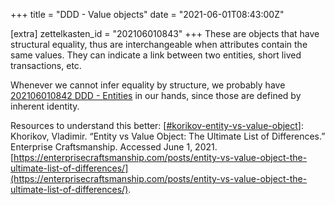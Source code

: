 +++
title = "DDD - Value objects"
date = "2021-06-01T08:43:00Z"

[extra]
zettelkasten_id = "202106010843"
+++
These are objects that have structural equality, thus are interchangeable when attributes contain the same values. They can indicate a link between two entities, short lived transactions, etc.

Whenever we cannot infer equality by structure, we probably have [202106010842 DDD - Entities](/zettelkasten/202106010842-ddd---entities) in our hands, since those are defined by inherent identity.

Resources to understand this better:
[[#korikov-entity-vs-value-object](/zettelkasten/tags/korikov-entity-vs-value-object)]: Khorikov, Vladimir. “Entity vs Value Object: The Ultimate List of Differences.” Enterprise Craftsmanship. Accessed June 1, 2021. [https://enterprisecraftsmanship.com/posts/entity-vs-value-object-the-ultimate-list-of-differences/](https://enterprisecraftsmanship.com/posts/entity-vs-value-object-the-ultimate-list-of-differences/).
